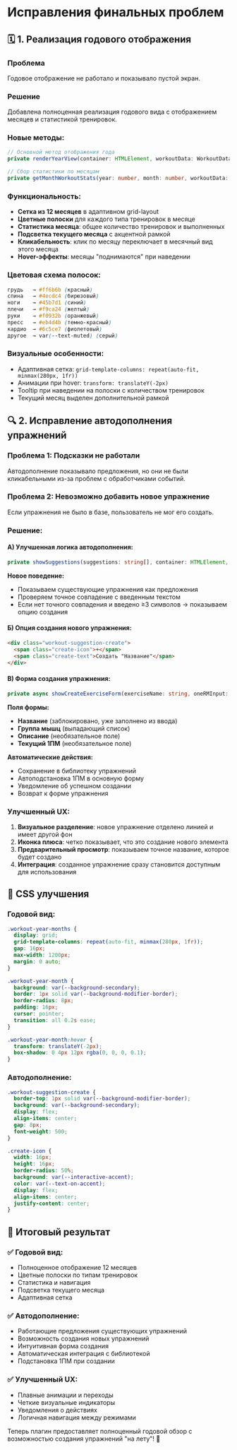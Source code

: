 # Исправления финальных проблем

## 🗓️ 1. Реализация годового отображения

### Проблема
Годовое отображение не работало и показывало пустой экран.

### Решение
Добавлена полноценная реализация годового вида с отображением месяцев и статистикой тренировок.

### Новые методы:
```typescript
// Основной метод отображения года
private renderYearView(container: HTMLElement, workoutData: WorkoutData, ...)

// Сбор статистики по месяцам
private getMonthWorkoutStats(year: number, month: number, workoutData: WorkoutData)
```

### Функциональность:
- **Сетка из 12 месяцев** в адаптивном grid-layout
- **Цветные полоски** для каждого типа тренировок в месяце
- **Статистика месяца**: общее количество тренировок и выполненных
- **Подсветка текущего месяца** с акцентной рамкой
- **Кликабельность**: клик по месяцу переключает в месячный вид этого месяца
- **Hover-эффекты**: месяцы "поднимаются" при наведении

### Цветовая схема полосок:
```css
грудь   → #ff6b6b (красный)
спина   → #4ecdc4 (бирюзовый) 
ноги    → #45b7d1 (синий)
плечи   → #f9ca24 (желтый)
руки    → #f0932b (оранжевый)
пресс   → #eb4d4b (темно-красный)
кардио  → #6c5ce7 (фиолетовый)
другое  → var(--text-muted) (серый)
```

### Визуальные особенности:
- Адаптивная сетка: `grid-template-columns: repeat(auto-fit, minmax(280px, 1fr))`
- Анимации при hover: `transform: translateY(-2px)`
- Tooltip при наведении на полоски с количеством тренировок
- Текущий месяц выделен дополнительной рамкой

## 🔍 2. Исправление автодополнения упражнений

### Проблема 1: Подсказки не работали
Автодополнение показывало предложения, но они не были кликабельными из-за проблем с обработчиками событий.

### Проблема 2: Невозможно добавить новое упражнение
Если упражнения не было в базе, пользователь не мог его создать.

### Решение:

#### А) Улучшенная логика автодополнения:
```typescript
private showSuggestions(suggestions: string[], container: HTMLElement, ...)
```

**Новое поведение:**
- Показываем существующие упражнения как предложения
- Проверяем точное совпадение с введенным текстом
- Если нет точного совпадения и введено ≥3 символов → показываем опцию создания

#### Б) Опция создания нового упражнения:
```html
<div class="workout-suggestion-create">
  <span class="create-icon">+</span>
  <span class="create-text">Создать "Название"</span>
</div>
```

#### В) Форма создания упражнения:
```typescript
private async showCreateExerciseForm(exerciseName: string, oneRMInput: HTMLInputElement)
```

**Поля формы:**
- **Название** (заблокировано, уже заполнено из ввода)
- **Группа мышц** (выпадающий список)
- **Описание** (необязательное поле)
- **Текущий 1ПМ** (необязательное поле)

**Автоматические действия:**
- Сохранение в библиотеку упражнений
- Автоподстановка 1ПМ в основную форму
- Уведомление об успешном создании
- Возврат к форме упражнения

### Улучшенный UX:
1. **Визуальное разделение**: новое упражнение отделено линией и имеет другой фон
2. **Иконка плюса**: четко показывает, что это создание нового элемента  
3. **Предварительный просмотр**: показываем точное название, которое будет создано
4. **Интеграция**: созданное упражнение сразу становится доступным для использования

## 🎨 CSS улучшения

### Годовой вид:
```css
.workout-year-months {
  display: grid;
  grid-template-columns: repeat(auto-fit, minmax(280px, 1fr));
  gap: 16px;
  max-width: 1200px;
  margin: 0 auto;
}

.workout-year-month {
  background: var(--background-secondary);
  border: 1px solid var(--background-modifier-border);
  border-radius: 8px;
  padding: 16px;
  cursor: pointer;
  transition: all 0.2s ease;
}

.workout-year-month:hover {
  transform: translateY(-2px);
  box-shadow: 0 4px 12px rgba(0, 0, 0, 0.1);
}
```

### Автодополнение:
```css
.workout-suggestion-create {
  border-top: 1px solid var(--background-modifier-border);
  background: var(--background-secondary);
  display: flex;
  align-items: center;
  gap: 8px;
  font-weight: 500;
}

.create-icon {
  width: 16px;
  height: 16px;
  border-radius: 50%;
  background: var(--interactive-accent);
  color: var(--text-on-accent);
  display: flex;
  align-items: center;
  justify-content: center;
}
```

## 🚀 Итоговый результат

### ✅ Годовой вид:
- Полноценное отображение 12 месяцев
- Цветные полоски по типам тренировок
- Статистика и навигация
- Подсветка текущего месяца
- Адаптивная сетка

### ✅ Автодополнение:
- Работающие предложения существующих упражнений
- Возможность создания новых упражнений
- Интуитивная форма создания
- Автоматическая интеграция с библиотекой
- Подстановка 1ПМ при создании

### ✅ Улучшенный UX:
- Плавные анимации и переходы
- Четкие визуальные индикаторы
- Уведомления о действиях
- Логичная навигация между режимами

Теперь плагин предоставляет полноценный годовой обзор с возможностью создания упражнений "на лету"! 🎯